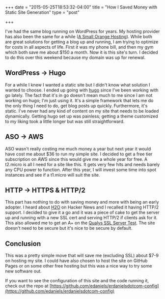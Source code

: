 +++
date = "2015-05-25T18:53:32-04:00"
title = "How I Saved Money with Static Site Generation"
type = "post"

+++

I've had the same blog running on WordPress for years. My hosting provider has also been the same for a while ([A Small Orange Hosting](https://asmallorange.com/)). While both are great solutions for getting a blog up and running, I am trying to optimize for costs in all aspects of life. First it was my phone bill, and then my gym which both save me about $150 a month. Now it is this site's turn. I decided to do this over this weekend because my domain was up for renewal.

<!--more-->

## WordPress -> Hugo

For a while I knew I wanted a static site but I didn't know what solution I wanted to choose. I ended up going with [hugo](https://gohugo.io) since I've been working with go lately. The fact that it's in go doesn't mean much to me since I am not working on hugo; I'm just using it. It's a simple framework that lets me do the only thing I need to do, get blog posts up quickly. Furthermore, it's static. I've never had any kind of content on my site that needs to be loaded dynamically. Getting hugo set up was painless; getting a theme customized to my liking took a little longer but was still straightforward.

## ASO -> AWS

ASO wasn't really costing me much money a year but next year it would have cost me about $36 to run my simple site. I decided to get a free tier subscription on AWS since this would give me a whole year for free. A t2.micro is all I need for a site like this. It gets very few hits and needs barely any CPU power to function. After this year, I will invest some time into spot instances and see if a t1.micro will suit the site.

## HTTP -> HTTPS & HTTP/2

This part has nothing to do with saving money and more with being an early adopter. I heard about [H2O](https://github.com/h2o/h2o) on Hacker News and I recalled it having HTTP/2 support. I decided to give it a go and it was a piece of cake to get the server up and running with a new SSL cert and serving HTTP/2 if clients ask for it. This also allowed me to get an A+ on the [Qualys SSL Server Test](https://www.ssllabs.com/ssltest/analyze.html?d=erdaniels.com). The site doesn't need to be secure but it's nice to be secure by default.

## Conclusion
This was a pretty simple move that will save me (excluding SSL) about $7-9 on hosting my site. I could have also chosen to host the site on GitHub Pages or on some other free hosting but this was a nice way to try some new software out.

If you want to see the configuration of this site and the code running it, check out the repo at [https://github.com/edaniels/erdanielsdotcom-config](https://github.com/edaniels/erdanielsdotcom-config)